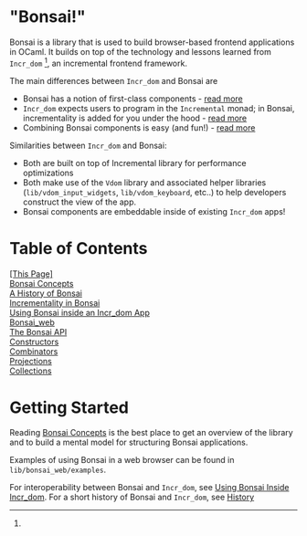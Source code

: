 "Bonsai!"
=========

Bonsai is a library that is used to build browser-based frontend applications
in OCaml.  It builds on top of the technology and lessons learned from
`Incr_dom` [^incr_dom], an incremental frontend framework.

The main differences between `Incr_dom` and Bonsai are 

- Bonsai has a notion of first-class components - 
  [read more](./docs/concepts.md)
- `Incr_dom` expects users to program in the `Incremental` monad; in Bonsai,
  incrementality is added for you under the hood - 
  [read more](./docs/incrementality.md)
- Combining Bonsai components is easy (and fun!) - 
  [read more](./docs/combinators.mdx)

Similarities between `Incr_dom` and Bonsai: 

- Both are built on top of Incremental library for performance optimizations
- Both make use of the `Vdom` library and associated helper libraries 
  (`lib/vdom_input_widgets`, `lib/vdom_keyboard`, etc..) to help developers 
  construct the view of the app.
- Bonsai components are embeddable inside of existing `Incr_dom` apps!

# Table of Contents

<!-- This table-of-contents is very dependent on the exact whitespace present.  
Pandoc really wants to stick paragraph <p> nodes any time that there's even a trace of 
whitespace inbetween these html nodes... -->
<div class="toc_node"> <a href="./README.md"> [This Page] </a>
<div class="toc_node"> <a href="./docs/concepts.md"> Bonsai Concepts </a></div>
<div class="toc_node"> <a href="./docs/history.md"> A History of Bonsai </a></div>
<div class="toc_node"> <a href="./docs/incrementality.md"> Incrementality in Bonsai </a></div>
<div class="toc_node"> <a href="./docs/inside_incr_dom.md"> Using Bonsai inside an Incr_dom App </a></div>
<div class="toc_node"> <a href="./docs/bonsai_web.md"> Bonsai_web </a></div>
<div class="toc_node"> <a href="./docs/api_tour.mdx"> The Bonsai API </a>
<div class="toc_node"> <a href="./docs/constructors.mdx">Constructors </a> </div>
<div class="toc_node"> <a href="./docs/combinators.mdx"> Combinators</a></div>
<div class="toc_node"> <a href="./docs/projections.mdx"> Projections </a></div>
<div class="toc_node"> <a href="./docs/collections.mdx"> Collections </a></div>
</div>
</div>

# Getting Started

Reading [Bonsai Concepts](./docs/concepts.md) is the best place to get an
overview of the library and to build a mental model for structuring Bonsai
applications.

Examples of using Bonsai in a web browser can be found in
`lib/bonsai_web/examples`.

[^incr_dom]: 
  For interoperability between Bonsai and `Incr_dom`, see [Using Bonsai Inside
  Incr_dom](./docs/inside_incr_dom.md).
  For a short history of Bonsai and `Incr_dom`, see [History](./docs/history.md)
